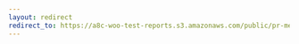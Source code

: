 ```yaml
---
layout: redirect
redirect_to: https://a8c-woo-test-reports.s3.amazonaws.com/public/pr-merge/41656/e2e/index.html
---
```

